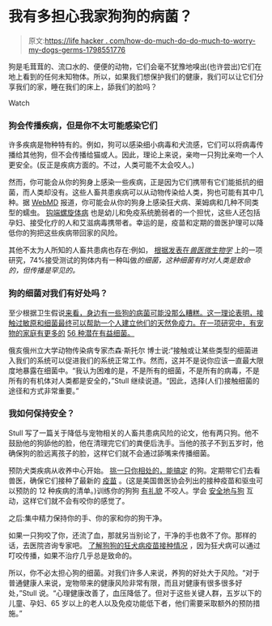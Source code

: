 # 我有多担心我家狗狗的病菌？

> 原文:[https://life hacker . com/how-do-much-do-do-much-to-worry-my-dogs-germs-1798551776](https://lifehacker.com/how-much-do-i-have-to-worry-about-my-dogs-germs-1798551776)

狗是毛茸茸的、流口水的、便便的动物，它们会毫不犹豫地嗅出(也许尝出)它们在地上看到的任何未知物体。所以，如果我们想保护我们的健康，我们可以让它们分享我们的家，睡在我们的床上，舔我们的脸吗？

Watch

### 狗会传播疾病，但是你不太可能感染它们

许多疾病是物种特有的。例如，狗可以感染细小病毒和犬流感，它们可以将病毒传播给其他狗，但不会传播给猫或人。因此，理论上来说，亲吻一只狗比亲吻一个人更安全。(反正是疾病方面的。不过，人类可能不太会咬人。)

然而，你可能会从你的狗身上感染一些疾病，正是因为它们携带有它们能抵抗的细菌，而人类却没有。这些人畜共患疾病可以从动物传染给人类，狗也可能有其中几种。据 [WebMD](http://pets.webmd.com/diseases-you-can-get-from-your-pets#1) 报道，你可能会从你的狗身上感染狂犬病、莱姆病和几种不同类型的蠕虫。 [钩端螺旋体病](https://www.healthychildren.org/English/health-issues/conditions/from-insects-animals/Pages/Illness-From-Animals-Leptospirosis.aspx) 也是幼儿和免疫系统脆弱者的一个担忧，这些人还包括孕妇、接受化疗的人和艾滋病毒携带者。幸运的是，疫苗和定期的兽医护理可以降低你的狗把这些疾病带回家的风险。

其他不太为人所知的人畜共患病也存在:例如， [根据发表在*兽医微生物学*](https://www.ncbi.nlm.nih.gov/pubmed/20144514) 上的一项研究，74%接受测试的狗体内有一种叫做*的细菌，这种细菌有时对人类是致命的，但传播是罕见的。*

### 狗的细菌对我们有好处吗？

至少根据卫生假说[来看，身边有一些狗的病菌可能没那么糟糕。这一理论表明，接触过敏原和细菌最终可以帮助一个人建立他们的天然免疫力。在一项研究中，有宠物的家庭有更多的](https://www.livescience.com/54078-hygiene-hypothesis.html) [56 种潜在有益细菌。](http://rspb.royalsocietypublishing.org/content/282/1814/20151139)

俄亥俄州立大学动物传染病专家杰森·斯托尔 博士说:“接触或让某些类型的细菌进入我们的系统可以促进我们的系统正常工作。然而，这并不是说你应该一直最大限度地暴露在细菌中。“我认为困难的是，不是所有的细菌，不是所有的病毒，不是所有的有机体对人类都是安全的，”Stull 继续说道。“因此，选择(人们)接触细菌的途径和方式非常重要。”

### 我如何保持安全？

Stull 写了一篇关于降低与宠物相关的人畜共患病风险的论文，他有两只狗。他不鼓励他的狗舔他的脸，他在清理完它们的粪便后洗手。当他的孩子不到五岁时，他确保狗的脸远离孩子的脸，这样它们就不会通过舔嘴来传播细菌。

预防犬类疾病从收养中心开始。 [挑一只你相处的，能搞定](http://lifehacker.com/what-to-do-if-your-shelter-dog-isnt-a-good-fit-1797788574) 的狗。定期带它们去看兽医，确保它们接种了最新的 [疫苗](http://vitals.lifehacker.com/don-t-be-an-anti-dog-vaxxer-1797475516) 。(这是美国兽医协会列出的接种疫苗和驱虫可以预防的 12 种疾病的清单。)训练你的狗狗 [有礼貌](http://lifehacker.com/ask-an-expert-all-about-training-dogs-1791516118) 不咬人。学会 [安全地与狗](http://lifehacker.com/how-to-introduce-yourself-to-a-dog-1794744432) 互动，这样它们就不会有咬你的感觉了。

之后:集中精力保持你的手、你的家和你的狗干净。

如果一只狗咬了你，还流了血，那就另当别论了，干净的手也救不了你。那样的话，去医院咨询专家吧。 [了解狗狗的狂犬病疫苗接种情况](http://lifehacker.com/how-to-survive-a-dog-attack-1786501561) ，因为狂犬病可以通过叮咬传播，如果不治疗几乎总是致命的。

所以，你不必太担心狗的细菌。对我们许多人来说，养狗的好处大于风险。“对于普通健康人来说，宠物带来的健康风险非常有限，而且对健康有很多很多好处，”Stull 说。“心理健康改善了，血压降低了。但对于这些关键人群，五岁以下的儿童、孕妇、65 岁以上的老人以及免疫功能低下者，他们需要采取额外的预防措施。”